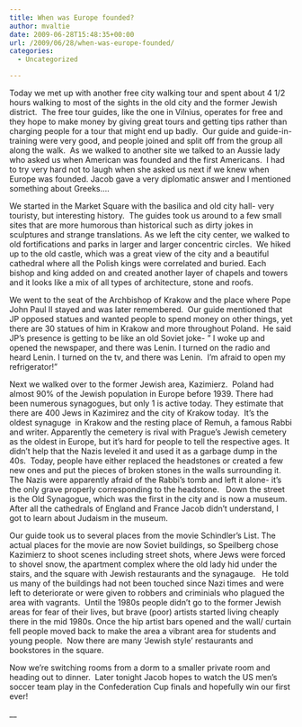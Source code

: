 ```yaml
---
title: When was Europe founded?
author: mvaltie
date: 2009-06-28T15:48:35+00:00
url: /2009/06/28/when-was-europe-founded/
categories:
  - Uncategorized

---
```

Today we met up with another free city walking tour and spent about 4 1/2 hours walking to most of the sights in the old city and the former Jewish district.  The free tour guides, like the one in Vilnius, operates for free and they hope to make money by giving great tours and getting tips rather than charging people for a tour that might end up badly.  Our guide and guide-in-training were very good, and people joined and split off from the group all along the walk.  As we walked to another site we talked to an Aussie lady who asked us when American was founded and the first Americans.  I had to try very hard not to laugh when she asked us next if we knew when Europe was founded. Jacob gave a very diplomatic answer and I mentioned something about Greeks&#8230;.

We started in the Market Square with the basilica and old city hall- very touristy, but interesting history.  The guides took us around to a few small sites that are more humorous than historical such as dirty jokes in sculptures and strange translations. As we left the city center, we walked to old fortifications and parks in larger and larger concentric circles.  We hiked up to the old castle, which was a great view of the city and a beautiful cathedral where all the Polish kings were correlated and buried. Each bishop and king added on and created another layer of chapels and towers and it looks like a mix of all types of architecture, stone and roofs.

We went to the seat of the Archbishop of Krakow and the place where Pope John Paul II stayed and was later remembered.  Our guide mentioned that JP opposed statues and wanted people to spend money on other things, yet there are 30 statues of him in Krakow and more throughout Poland.  He said JP&#8217;s presence is getting to be like an old Soviet joke- &#8221; I woke up and opened the newspaper, and there was Lenin. I turned on the radio and heard Lenin. I turned on the tv, and there was Lenin.  I&#8217;m afraid to open my refrigerator!&#8221;

Next we walked over to the former Jewish area, Kazimierz.  Poland had almost 90% of the Jewish population in Europe before 1939. There had been numerous synagogues, but only 1 is active today. They estimate that there are 400 Jews in Kazimirez and the city of Krakow today.  It&#8217;s the oldest synaguge  in Krakow and the resting place of Remuh, a famous Rabbi and writer. Apparently the cemetery is rival with Prague&#8217;s Jewish cemetery as the oldest in Europe, but it&#8217;s hard for people to tell the respective ages. It didn&#8217;t help that the Nazis leveled it and used it as a garbage dump in the 40s.  Today, people have either replaced the headstones or created a few new ones and put the pieces of broken stones in the walls surrounding it.  The Nazis were apparently afraid of the Rabbi&#8217;s tomb and left it alone- it&#8217;s the only grave properly corresponding to the headstone.   Down the street is the Old Synagogue, which was the first in the city and is now a museum. After all the cathedrals of England and France Jacob didn&#8217;t understand, I got to learn about Judaism in the museum.

Our guide took us to several places from the movie Schindler&#8217;s List. The actual places for the movie are now Soviet buildings, so Speilberg chose Kazimierz to shoot scenes including street shots, where Jews were forced to shovel snow, the apartment complex where the old lady hid under the stairs, and the square with Jewish restaurants and the synagauge.   He told us many of the buildings had not been touched since Nazi times and were left to deteriorate or were given to robbers and criminials who plagued the area with vagrants.  Until the 1980s people didn&#8217;t go to the former Jewish areas for fear of their lives, but brave (poor) artists started living cheaply there in the mid 1980s. Once the hip artist bars opened and the wall/ curtain fell people moved back to make the area a vibrant area for students and young people.  Now there are many &#8216;Jewish style&#8217; restaurants and bookstores in the square.

Now we&#8217;re switching rooms from a dorm to a smaller private room and heading out to dinner.  Later tonight Jacob hopes to watch the US men&#8217;s soccer team play in the Confederation Cup finals and hopefully win our first ever!

 __